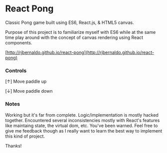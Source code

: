 # React Pong

Classic Pong game built using ES6, React.js, & HTML5 canvas.

Purpose of this project is to familiarize myself with ES6 while at the same time play around with the concept of canvas rendering using React components.

[http://rjbernaldo.github.io/react-pong](http://rjbernaldo.github.io/react-pong)

### Controls

[&uarr;] Move paddle up

[&darr;] Move paddle down


### Notes

Working but it's far from complete. Logic/implementation is mostly hacked together. Encountered several inconsistencies mostly with React's features like maintaing state, the virtual dom, etc. You've been warned. Feel free to give me feedback though as I really want to learn the best way to implement this kind of project.

Thanks!
